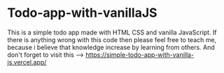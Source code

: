 # Todo-app-with-vanillaJS
This is a simple todo app made with HTML CSS and vanilla JavaScript.
If there is anything wrong with this code then please feel free to teach me, because i believe that knowledge increase by learning from others.
And don't forget to visit this --> https://simple-todo-app-with-vanilla-js.vercel.app/
